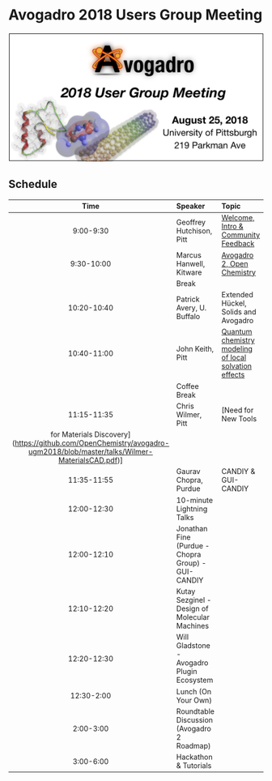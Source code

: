 # Avogadro 2018 Users Group Meeting

![](AvogadroUGM.png)

## Schedule

|Time|	Speaker|	Topic|
|:-------:|:-------|:-------|
|9:00-9:30|Geoffrey Hutchison, Pitt|	[Welcome, Intro & Community Feedback](https://github.com/OpenChemistry/avogadro-ugm2018/blob/master/talks/Hutchison-Overview.pdf)|
|9:30-10:00|	Marcus Hanwell, Kitware|	[Avogadro 2, Open Chemistry](https://github.com/OpenChemistry/avogadro-ugm2018/blob/master/talks/Avogadro2-OpenChemistry.pdf) |
||Break		
|10:20-10:40|	Patrick Avery, U. Buffalo|	Extended Hückel, Solids and Avogadro|
|10:40-11:00|	John Keith, Pitt|	[Quantum chemistry modeling of local solvation effects](https://github.com/OpenChemistry/avogadro-ugm2018/blob/master/talks/Keith-SolvationEchem.pdf)|
||Coffee Break		
|11:15-11:35|	Chris Wilmer, Pitt|	[Need for New Tools
for Materials Discovery](https://github.com/OpenChemistry/avogadro-ugm2018/blob/master/talks/Wilmer-MaterialsCAD.pdf)]|
|11:35-11:55|	Gaurav Chopra, Purdue|	CANDIY & GUI-CANDIY|
|12:00-12:30|	10-minute Lightning Talks
|12:00-12:10| Jonathan Fine (Purdue - Chopra Group) - GUI-CANDIY  |
|12:10-12:20| Kutay Sezginel - Design of Molecular Machines |
|12:20-12:30| Will Gladstone - Avogadro Plugin Ecosystem  |
|12:30-2:00|	Lunch (On Your Own)	|
|2:00-3:00|	Roundtable Discussion (Avogadro 2 Roadmap)	|
|3:00-6:00|	Hackathon & Tutorials	|
